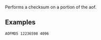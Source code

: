 <!--
layout:  index.html
title:   AOFMD5 - Tile38
class:   command
super:   documentation
command: aofmd5
-->

Performs a checksum on a portion of the aof.

## Examples

```tile38
AOFMD5 12236598 4096
```

